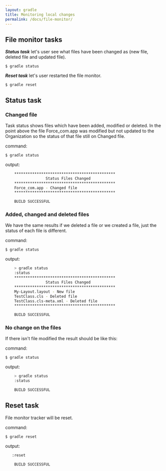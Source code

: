 ```yaml
---
layout: gradle
title: Monitoring local changes
permalink: /docs/file-monitor/
---
```

## File monitor tasks

***Status task*** let's user see what files have been changed as (new file, deleted file and updated file).

	$ gradle status

***Reset task*** let's user restarted the file monitor.

	$ gradle reset

## Status task

### Changed file

Task status shows files which have been added, modified or deleted. In the point above the file Force_com.app was modified but not updated to the Organization so the status of that file still on Changed file.

command:

	$ gradle status

output:

```bash
    *********************************************
                  Status Files Changed
    *********************************************
    Force_com.app - Changed file
    *********************************************

    BUILD SUCCESSFUL
```

### Added, changed and deleted files

We have the same results if we deleted a file or we created a file, just the status of each file is different.

command:

	$ gradle status

output:

```bash
    > gradle status
    :status
    *********************************************
                  Status Files Changed
    *********************************************
    My-Layout.layout - New file
    TestClass.cls - Deleted file
    TestClass.cls-meta.xml - Deleted file
    *********************************************

    BUILD SUCCESSFUL
```

### No change on the files

If there isn't file modified the result should be like this:

command:

	$ gradle status

output:

```bash
    > gradle status
    :status

    BUILD SUCCESSFUL
```

## Reset task

File monitor tracker will be reset.

command:

	$ gradle reset

output:

```bash
   :reset

    BUILD SUCCESSFUL
```
